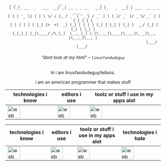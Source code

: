 <div align="center">


```brainfuck
  _ _                   __                 _           _                        
 | (_)_ __  _   ___  __/ _| __ _ _ __   __| |_   _  __| | ___  __ _ _   _ _   _ 
 | | | '_ \| | | \ \/ / |_ / _` | '_ \ / _` | | | |/ _` |/ _ \/ _` | | | | | | |
 | | | | | | |_| |>  <|  _| (_| | | | | (_| | |_| | (_| |  __/ (_| | |_| | |_| |
 |_|_|_| |_|\__,_/_/\_\_|  \__,_|_| |_|\__,_|\__,_|\__,_|\___|\__, |\__,_|\__, |
                                                              |___/       |___/ 
```
###### "dont look at my html" – `linuxfandudeguy`

hi i am linuxfandudeguy/lelbois.

i am an american programmer that makes stuff


| technologies i know | editors i use  | toolz or stuff i use in my apps alot   |
|---------------------|---|---|
|<img src="https://skillicons.dev/icons?i=html,js,react,vue,svelte,css,markdown,ts,nodejs,python" alt="web dev" height="40"/>  |<img src="https://skillicons.dev/icons?i=sublime,vscode" alt="web dev" height="40"/>|<img src="https://skillicons.dev/icons?i=tailwind,express,npm,git,github,babel,bootstrap" alt="web dev" height="40"/>|

| technologies i know | editors i use | toolz or stuff i use in my apps alot | technologies i hate |
|---------------------|---------------|----------------------------------------|------------------------|
| <img src="https://skillicons.dev/icons?i=html,js,react,vue,svelte,css,markdown,ts,nodejs,python" alt="web dev" height="40"/> | <img src="https://skillicons.dev/icons?i=sublime,vscode" alt="web dev" height="40"/> | <img src="https://skillicons.dev/icons?i=tailwind,express,npm,git,github,babel,bootstrap" alt="web dev" height="40"/> | <img src="https://skillicons.dev/icons?i=electron,firebase,php" alt="web dev" height="40"/> |
